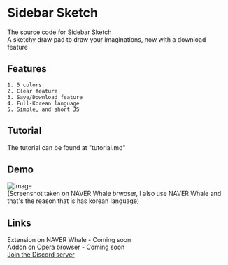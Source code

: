 # Sidebar Sketch
The source code for Sidebar Sketch
<br>A sketchy draw pad to draw your imaginations, now with a download feature
## Features
    1. 5 colors
    2. Clear feature
    3. Save/Download feature
    4. Full-Korean language
    5. Simple, and short JS
## Tutorial
The tutorial can be found at "tutorial.md"
## Demo
![image](https://user-images.githubusercontent.com/92959844/155480800-1a16eada-f785-493c-85f4-8558ece3ee4f.png)
<br>(Screenshot taken on NAVER Whale brwoser, I also use NAVER Whale and that's the reason that is has korean language)
## Links
Extension on NAVER Whale - Coming soon
<br>Addon on Opera browser - Coming soon
<br>[Join the Discord server](https://discord.gg/t2HXS8Ma2R)
